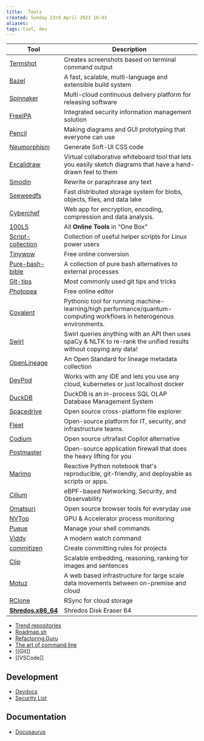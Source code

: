 ```yaml
---
title:  Tools
created: Sunday 23rd April 2023 16:43
aliases: 
tags: tool, dev
---
```


| Tool                                                                  | Description                                                                                                           |
| --------------------------------------------------------------------- | --------------------------------------------------------------------------------------------------------------------- |
| [Termshot](https://github.com/homeport/termshot)                      | Creates screenshots based on terminal command output                                                                  |
| [Bazel](https://bazel.build/)                                         | A fast, scalable, multi-language and extensible build system                                                          |
| [Spinnaker](https://spinnaker.io/)                                    | Multi-cloud continuous delivery platform for releasing software                                                       |
| [FreeIPA](https://www.freeipa.org/page/Main_Page)                     | Integrated security information management solution                                                                   |
| [Pencil](https://github.com/evolus/pencil)                            | Making diagrams and GUI prototyping that everyone can use                                                             |
| [Neumorphism](https://neumorphism.io/#e0e0e0)                         | Generate Soft-UI CSS code                                                                                             |
| [Excalidraw](https://excalidraw.com/)                                 | Virtual collaborative whiteboard tool that lets you easily sketch diagrams that have a hand-drawn feel to them        |
| [Smodin](https://smodin.io/free-english-rewriter-and-spinner)         | Rewrite or paraphrase any text                                                                                        |
| [Seeweedfs](https://github.com/seaweedfs/seaweedfs)                   | Fast distributed storage system for blobs, objects, files, and data lake                                              |
| [Cyberchef](https://cyberchef.org/)                                   | Web app for encryption, encoding, compression and data analysis.                                                      |
| [100L5](https://10015.io/)                                            | All **Online Tools** in “One Box”                                                                                     |
| [Script-collection](https://github.com/neteler/script_collection)     | Collection of useful helper scripts for Linux power users                                                             |
| [Tinywow](https://tinywow.com/)                                       | Free online conversion                                                                                                |
| [Pure-bash-bible](https://github.com/dylanaraps/pure-bash-bible)      | A collection of pure bash alternatives to external processes                                                          |
| [Git-tips](https://github.com/git-tips/tips)                          | Most commonly used git tips and tricks                                                                                |
| [Photopea](https://www.photopea.com/)                                 | Free online editor                                                                                                    |
| [Covalent](https://github.com/AgnostiqHQ/covalent)                    | Pythonic tool for running machine-learning/high performance/quantum-computing workflows in heterogenous environments. |
| [Swirl](https://github.com/swirlai/swirl-search)                      | Swirl queries anything with an API then uses spaCy & NLTK to re-rank the unified results without copying any data!    |
| [OpenLineage](https://github.com/OpenLineage/OpenLineage)             | An Open Standard for lineage metadata collection                                                                      |
| [DevPod](https://github.com/loft-sh/devpod)                           | Works with any IDE and lets you use any cloud, kubernetes or just localhost docker                                    |
| [DuckDB](https://github.com/duckdb/duckdb)                            | DuckDB is an in-process SQL OLAP Database Management System                                                           |
| [Spacedrive](https://github.com/spacedriveapp/spacedrive)             | Open source cross-platform file explorer                                                                              |
| [Fleet](https://github.com/fleetdm/fleet)                             | Open-source platform for IT, security, and infrastructure teams.                                                      |
| [Codium](https://codeium.com/)                                        | Open source ultrafast Copilot alternative                                                                             |
| [Postmaster](https://github.com/Safing/portmaster)                    | Open-source application firewall that does the heavy lifting for you                                                  |
| [Marimo](https://github.com/marimo-team/marimo)                       | Reactive Python notebook that's reproducible, git-friendly, and deployable as scripts or apps.                        |
| [Cilium](https://github.com/cilium/cilium)                            | eBPF-based Networking, Security, and Observability                                                                    |
| [Omatsuri](https://omatsuri.app/)                                     | Open source browser tools for everyday use                                                                            |
| [NVTop](https://github.com/Syllo/nvtop)                               | GPU & Accelerator process monitoring                                                                                  |
| [Pueue](https://github.com/Nukesor/pueue)                             | Manage your shell commands                                                                                            |
| [Viddy](https://github.com/sachaos/viddy)                             | A modern watch command                                                                                                |
| [commitizen](https://github.com/commitizen-tools/commitizen)          | Create committing rules for projects                                                                                  |
| [Clip](https://github.com/jina-ai/clip-as-service)                    | Scalable embedding, reasoning, ranking for images and sentences                                                       |
| [Motuz](https://github.com/FredHutch/motuz)                           | A web based infrastructure for large scale data movements between on-premise and cloud                                |
| [RClone](https://github.com/rclone/rclone)                            | RSync for cloud storage                                                                                               |
| **[Shredos.x86_64](https://github.com/PartialVolume/shredos.x86_64)** | Shredos Disk Eraser 64                                                                                                |

- [Trend repositories](https://trendshift.io/)
- [Roadmap.sh](https://github.com/kamranahmedse/developer-roadmap)
- [Refactoring.Guru](https://refactoring.guru/)
- [The art of command line](https://github.com/jlevy/the-art-of-command-line)
- [[Git]]
- [[VSCode]]
## Development

- [Devdocs](https://devdocs.io/)
- [Security List](https://security-list.js.org/#/)

## Documentation

- [Docusaurus](https://docusaurus.io/)